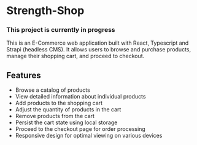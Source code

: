 # Strength-Shop
### This project is currently in progress

This is an E-Commerce web application built with React, Typescript and Strapi (headless CMS). It allows users to browse and purchase products, manage their shopping cart, and proceed to checkout.


## Features
- Browse a catalog of products
- View detailed information about individual products
- Add products to the shopping cart
- Adjust the quantity of products in the cart
- Remove products from the cart
- Persist the cart state using local storage
- Proceed to the checkout page for order processing
- Responsive design for optimal viewing on various devices
